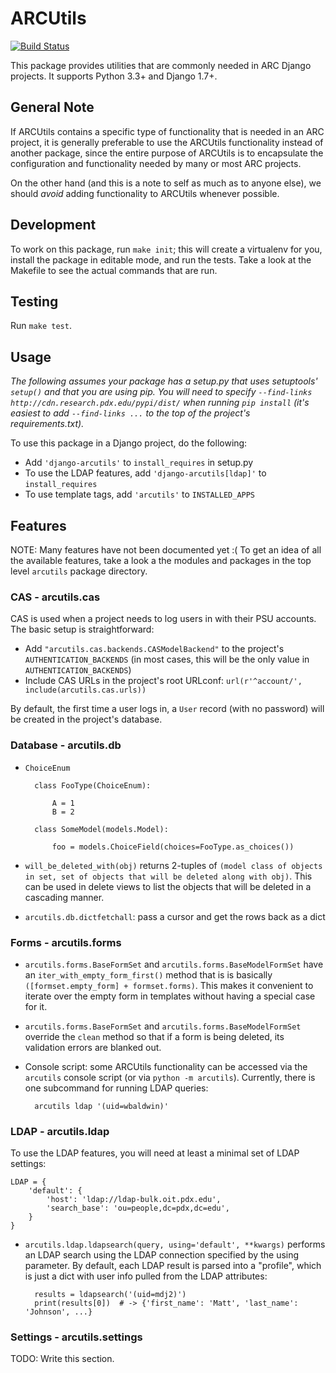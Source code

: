 # ARCUtils

[![Build Status](https://travis-ci.org/PSU-OIT-ARC/django-arcutils.svg?branch=master)](https://travis-ci.org/PSU-OIT-ARC/django-arcutils)

This package provides utilities that are commonly needed in ARC Django projects. It supports Python
3.3+ and Django 1.7+.

## General Note

If ARCUtils contains a specific type of functionality that is needed in an ARC project, it is
generally preferable to use the ARCUtils functionality instead of another package, since the entire
purpose of ARCUtils is to encapsulate the configuration and functionality needed by many or most
ARC projects.

On the other hand (and this is a note to self as much as to anyone else), we should _avoid_ adding
functionality to ARCUtils whenever possible.

## Development

To work on this package, run `make init`; this will create a virtualenv for you, install the
package in editable mode, and run the tests. Take a look at the Makefile to see the actual commands
that are run.

## Testing

Run `make test`.

## Usage

_The following assumes your package has a setup.py that uses setuptools' `setup()` and that you are
using pip. You will need to specify `--find-links http://cdn.research.pdx.edu/pypi/dist/` when
running `pip install` (it's easiest to add `--find-links ...` to the top of the project's
requirements.txt)._

To use this package in a Django project, do the following:

- Add `'django-arcutils'` to `install_requires` in setup.py
- To use the LDAP features, add `'django-arcutils[ldap]'` to `install_requires`
- To use template tags, add `'arcutils'` to `INSTALLED_APPS`

## Features

NOTE: Many features have not been documented yet :( To get an idea of all the available features,
take a look a the modules and packages in the top level `arcutils` package directory.

### CAS - arcutils.cas

CAS is used when a project needs to log users in with their PSU accounts. The basic setup is
straightforward:

- Add `"arcutils.cas.backends.CASModelBackend"` to the project's `AUTHENTICATION_BACKENDS` (in most
  cases, this will be the only value in `AUTHENTICATION_BACKENDS`)
- Include CAS URLs in the project's root URLconf: `url(r'^account/', include(arcutils.cas.urls))`

By default, the first time a user logs in, a `User` record (with no password) will be created in the
project's database.

### Database - arcutils.db

- `ChoiceEnum`

        class FooType(ChoiceEnum):

            A = 1
            B = 2

        class SomeModel(models.Model):

            foo = models.ChoiceField(choices=FooType.as_choices())

- `will_be_deleted_with(obj)` returns 2-tuples of
  `(model class of objects in set, set of objects that will be deleted along with obj)`. This can
  be used in delete views to list the objects that will be deleted in a cascading manner.

- `arcutils.db.dictfetchall`: pass a cursor and get the rows back as a dict

### Forms - arcutils.forms

- `arcutils.forms.BaseFormSet` and `arcutils.forms.BaseModelFormSet` have an
  `iter_with_empty_form_first()` method that is is basically
  `([formset.empty_form] + formset.forms)`. This makes it convenient to iterate over the empty form
  in templates without having a special case for it.

- `arcutils.forms.BaseFormSet` and `arcutils.forms.BaseModelFormSet` override the `clean` method
  so that if a form is being deleted, its validation errors are blanked out.

- Console script: some ARCUtils functionality can be accessed via the `arcutils` console script
  (or via `python -m arcutils`). Currently, there is one subcommand for running LDAP queries:

        arcutils ldap '(uid=wbaldwin)'

### LDAP - arcutils.ldap

To use the LDAP features, you will need at least a minimal set of LDAP settings:

    LDAP = {
        'default': {
            'host': 'ldap://ldap-bulk.oit.pdx.edu',
            'search_base': 'ou=people,dc=pdx,dc=edu',
        }
    }

- `arcutils.ldap.ldapsearch(query, using='default', **kwargs)` performs an LDAP search using the
  LDAP connection specified by the using parameter. By default, each LDAP result is parsed into
  a "profile", which is just a dict with user info pulled from the LDAP attributes:

        results = ldapsearch('(uid=mdj2)')
        print(results[0])  # -> {'first_name': 'Matt', 'last_name': 'Johnson', ...}

### Settings - arcutils.settings

TODO: Write this section.
